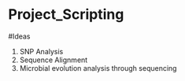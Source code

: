 # Project_Scripting


#Ideas

1. SNP Analysis
2. Sequence Alignment
3. Microbial evolution analysis through sequencing

